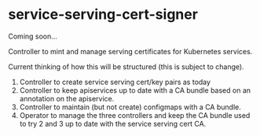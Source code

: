 # service-serving-cert-signer
Coming soon...

Controller to mint and manage serving certificates for Kubernetes services.

Current thinking of how this will be structured (this is subject to change).
 1. Controller to create service serving cert/key pairs as today
 2. Controller to keep apiservices up to date with a CA bundle based on an annotation on the apiservice.
 3. Controller to maintain (but not create) configmaps with a CA bundle.
 4. Operator to manage the three controllers and keep the CA bundle used to try 2 and 3 up to date with the service serving cert CA.
